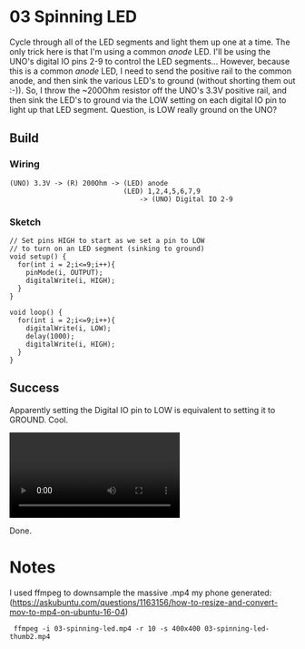 # 03 Spinning LED

Cycle through all of the LED segments and light them up one at a time. The only trick here is that I'm using a common *anode* LED. I'll be using the UNO's digital IO pins 2-9 to control the LED segments... However, because this is a common *anode* LED, I need to send the positive rail to the common anode, and then sink the various LED's to ground (without shorting them out :-)). So, I throw the ~200Ohm resistor off the UNO's 3.3V positive rail, and then sink the LED's to ground via the LOW setting on each digital IO pin to light up that LED segment. Question, is LOW really ground on the UNO?

## Build

### Wiring

    (UNO) 3.3V -> (R) 200Ohm -> (LED) anode
                                (LED) 1,2,4,5,6,7,9 
                                    -> (UNO) Digital IO 2-9

### Sketch

    // Set pins HIGH to start as we set a pin to LOW
    // to turn on an LED segment (sinking to ground)
    void setup() {
      for(int i = 2;i<=9;i++){
        pinMode(i, OUTPUT);
        digitalWrite(i, HIGH);
      }
    }

    void loop() {
      for(int i = 2;i<=9;i++){
        digitalWrite(i, LOW);
        delay(1000);
        digitalWrite(i, HIGH);
      }
    }

## Success

Apparently setting the Digital IO pin to LOW is equivalent to setting it to GROUND. Cool.

![Spinning LED](resources/03-spinning-led-thumb2.mp4)

Done.

# Notes

I used ffmpeg to downsample the massive .mp4 my phone generated:
(https://askubuntu.com/questions/1163156/how-to-resize-and-convert-mov-to-mp4-on-ubuntu-16-04)

     ffmpeg -i 03-spinning-led.mp4 -r 10 -s 400x400 03-spinning-led-thumb2.mp4

